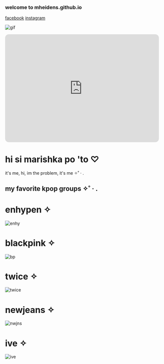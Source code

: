 
### welcome to mheidens.github.io 


   [facebook](https://www.facebook.com/ish.senar.90) [instagram](https://www.instagram.com/mhsenar_/)
   
 ![gif](https://cdn.fbsbx.com/v/t59.2708-21/271435473_3183584978632241_7602432603453393142_n.gif?_nc_cat=109&ccb=1-7&_nc_sid=041f46&_nc_ohc=5T1kslhP1KAAX9LphfK&_nc_ht=cdn.fbsbx.com&oh=03_AdTvkM4sJ5W6ywK1PxJZNJqr98edYFbJve8gNmqx1t7sRQ&oe=637F0C92)

<iframe style="border-radius:12px" src="https://open.spotify.com/embed/track/43t6oyPWJ67nifk7JgDgoI?utm_source=generator" width="100%" height="352" frameBorder="0" allowfullscreen="" allow="autoplay; clipboard-write; encrypted-media; fullscreen; picture-in-picture" loading="lazy"></iframe>

# hi si marishka po 'to ♡
 it's me, hi, im the problem, it's me ✧˚ · .

## my favorite kpop groups ✧˚ · .

# enhypen ✧

![enhy](https://qph.cf2.quoracdn.net/main-qimg-c6c792d1ed310ba8e85518762b393b7f-lq)

# blackpink ✧

![bp](https://i.pinimg.com/originals/3a/4c/e6/3a4ce60f7bd1b938fc352f8cebbfe3da.jpg)

# twice ✧

![twice](https://pbs.twimg.com/media/E-fNSsGXoAE0u95.jpg)

# newjeans ✧

![nwjns](https://i.pinimg.com/550x/77/49/26/774926e9fea35d57fa58d000ca812263.jpg)

# ive ✧

![ive](https://i.pinimg.com/736x/c0/c8/64/c0c864d9ea9db5cbf50b3cc294a4fbde.jpg)

